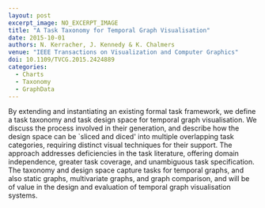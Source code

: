 ```yaml
---
layout: post
excerpt_image: NO_EXCERPT_IMAGE
title: "A Task Taxonomy for Temporal Graph Visualisation"
date: 2015-10-01
authors: N. Kerracher, J. Kennedy & K. Chalmers
venue: "IEEE Transactions on Visualization and Computer Graphics"
doi: 10.1109/TVCG.2015.2424889
categories:
  - Charts
  - Taxonomy
  - GraphData
---
```

By extending and instantiating an existing formal task framework, we define a task taxonomy and task design space for temporal graph visualisation. We discuss the process involved in their generation, and describe how the design space can be `sliced and diced' into multiple overlapping task categories, requiring distinct visual techniques for their support. The approach addresses deficiencies in the task literature, offering domain independence, greater task coverage, and unambiguous task specification. The taxonomy and design space capture tasks for temporal graphs, and also static graphs, multivariate graphs, and graph comparison, and will be of value in the design and evaluation of temporal graph visualisation systems.
